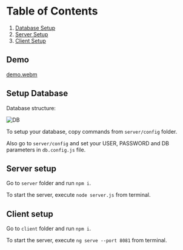 # Table of Contents

1. [Database Setup](#setup-database)
2. [Server Setup](#server-setup)
3. [Client Setup](#client-setup)


## Demo
[demo.webm](https://user-images.githubusercontent.com/96959703/224618009-938713f0-1204-4473-922c-a38f658abbd7.webm)

## Setup Database

Database structure:

![DB](https://user-images.githubusercontent.com/96959703/224611730-704e1ebb-393f-4b98-98f8-faa36f55ad66.png)

To setup your database, copy commands from ```server/config``` folder.

Also go to `server/config` and set your USER, PASSWORD and DB parameters in ```db.config.js``` file.

## Server setup

Go to `server` folder and run `npm i`.

To start the server, execute `node server.js` from terminal.

## Client setup

Go to `client` folder and run `npm i`.

To start the server, execute `ng serve --port 8081` from terminal.
